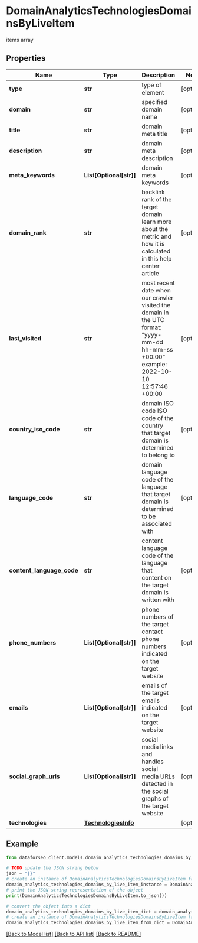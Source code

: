 # DomainAnalyticsTechnologiesDomainsByLiveItem

items array

## Properties

Name | Type | Description | Notes
------------ | ------------- | ------------- | -------------
**type** | **str** | type of element | [optional] 
**domain** | **str** | specified domain name | [optional] 
**title** | **str** | domain meta title | [optional] 
**description** | **str** | domain meta description | [optional] 
**meta_keywords** | **List[Optional[str]]** | domain meta keywords | [optional] 
**domain_rank** | **str** | backlink rank of the target domain learn more about the metric and how it is calculated in this help center article | [optional] 
**last_visited** | **str** | most recent date when our crawler visited the domain in the UTC format: “yyyy-mm-dd hh-mm-ss +00:00” example: 2022-10-10 12:57:46 +00:00 | [optional] 
**country_iso_code** | **str** | domain ISO code ISO code of the country that target domain is determined to belong to | [optional] 
**language_code** | **str** | domain language code of the language that target domain is determined to be associated with | [optional] 
**content_language_code** | **str** | content language code of the language that content on the target domain is written with | [optional] 
**phone_numbers** | **List[Optional[str]]** | phone numbers of the target contact phone numbers indicated on the target website | [optional] 
**emails** | **List[Optional[str]]** | emails of the target emails indicated on the target website | [optional] 
**social_graph_urls** | **List[Optional[str]]** | social media links and handles social media URLs detected in the social graphs of the target website | [optional] 
**technologies** | [**TechnologiesInfo**](TechnologiesInfo.md) |  | [optional] 

## Example

```python
from dataforseo_client.models.domain_analytics_technologies_domains_by_live_item import DomainAnalyticsTechnologiesDomainsByLiveItem

# TODO update the JSON string below
json = "{}"
# create an instance of DomainAnalyticsTechnologiesDomainsByLiveItem from a JSON string
domain_analytics_technologies_domains_by_live_item_instance = DomainAnalyticsTechnologiesDomainsByLiveItem.from_json(json)
# print the JSON string representation of the object
print(DomainAnalyticsTechnologiesDomainsByLiveItem.to_json())

# convert the object into a dict
domain_analytics_technologies_domains_by_live_item_dict = domain_analytics_technologies_domains_by_live_item_instance.to_dict()
# create an instance of DomainAnalyticsTechnologiesDomainsByLiveItem from a dict
domain_analytics_technologies_domains_by_live_item_from_dict = DomainAnalyticsTechnologiesDomainsByLiveItem.from_dict(domain_analytics_technologies_domains_by_live_item_dict)
```
[[Back to Model list]](../README.md#documentation-for-models) [[Back to API list]](../README.md#documentation-for-api-endpoints) [[Back to README]](../README.md)


